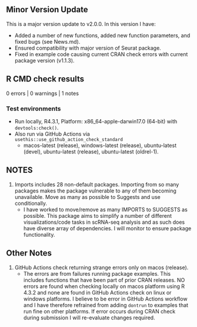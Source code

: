 ## Minor Version Update 
This is a major version update to v2.0.0. In this version I have:  

- Added a number of new functions, added new function parameters, and fixed bugs (see News.md).  
- Ensured compatibility with major version of Seurat package.  
- Fixed in example code causing current CRAN check errors with current package version (v1.1.3).


## R CMD check results

0 errors | 0 warnings | 1 notes

### Test environments  
- Run locally, R4.3.1, Platform: x86_64-apple-darwin17.0 (64-bit) with `devtools:check()`.  
- Also run via GitHub Actions via `usethis::use_github_action_check_standard`
    - macos-latest (release), windows-latest (release), ubuntu-latest (devel), ubuntu-latest (release), ubuntu-latest (oldrel-1).  

## NOTES
1. Imports includes 28 non-default packages.
  Importing from so many packages makes the package vulnerable to any of
  them becoming unavailable.  Move as many as possible to Suggests and
  use conditionally.  
    - I have worked to move/remove as many IMPORTS to SUGGESTS as possible.  This package aims to simplify a number of different
    visualizations/code tasks in scRNA-seq analysis and as such does have diverse array of dependencies.  I will monitor
    to ensure package functionality.  

## Other Notes
1. GitHub Actions check returning strange errors only on macos (release).  
    - The errors are from failures running package examples.  This includes functions that have been part of prior CRAN releases.
    NO errors are found when checking locally on macos platform using R 4.3.2 and none are found in GitHub Actions check on linux
    or windows platforms.  I believe to be error in GitHub Actions workflow and I have therefore refrained from adding `dontrun`
    to examples that run fine on other platforms.  If error occurs during CRAN check during submission I will re-evaluate changes
    required.  
